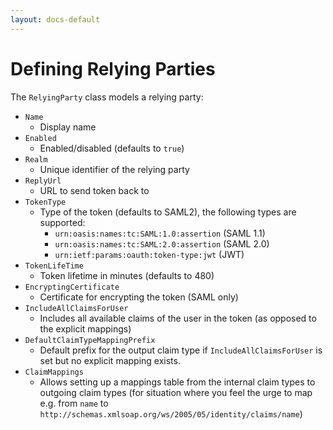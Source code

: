 ```yaml
---
layout: docs-default
---
```


# Defining Relying Parties

The `RelyingParty` class models a relying party:

* `Name`
    * Display name
* `Enabled`
    * Enabled/disabled (defaults to `true`)
* `Realm`
    * Unique identifier of the relying party
* `ReplyUrl`
    * URL to send token back to
* `TokenType`
    * Type of the token (defaults to SAML2), the following types are supported:
        * `urn:oasis:names:tc:SAML:1.0:assertion` (SAML 1.1)
        * `urn:oasis:names:tc:SAML:2.0:assertion` (SAML 2.0)
        * `urn:ietf:params:oauth:token-type:jwt` (JWT)
* `TokenLifeTime`
    * Token lifetime in minutes (defaults to 480)
* `EncryptingCertificate`
    * Certificate for encrypting the token (SAML only)
* `IncludeAllClaimsForUser`
    * Includes all available claims of the user in the token (as opposed to the explicit mappings)
* `DefaultClaimTypeMappingPrefix`
    * Default prefix for the output claim type if `IncludeAllClaimsForUser` is set but no explicit mapping exists.
* `ClaimMappings`
    * Allows setting up a mappings table from the internal claim types to outgoing claim types (for situation where you
    feel the urge to map e.g. from `name` to `http://schemas.xmlsoap.org/ws/2005/05/identity/claims/name`)


